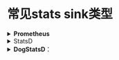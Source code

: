 # 常见stats sink类型



<details>

<summary><strong>Prometheus</strong></summary>

Prometheus 是一个开源的系统监控和报警工具，广泛用于容器化和微服务架构中。Envoy 可以通过 Prometheus Sink 导出统计数据，使 Prometheus 能够抓取并存储这些数据。

```
stats_sinks:
- name: envoy.stat_sinks.prometheus
  typed_config:
    "@type": type.googleapis.com/envoy.config.metrics.v3.PrometheusSink
    emit_tags_as_labels: true
```

Envoy 代理 收集指标 并导出和存储到 Prometheus 使用 Grafana进行可视化仪表盘，最后使用仪表盘进行展示

<img src="../../../../.gitbook/assets/image (1) (1) (1) (1) (1) (1) (1) (1) (1) (1).png" alt="" data-size="original">

**数据流：**

1. **Envoy 代理收集指标并发送到 Prometheus Sink。**
2. **Prometheus Sink 将指标发送到 Prometheus 服务器。**
3. **Prometheus 服务器处理并存储这些指标。**
4. **Grafana 从 Prometheus 服务器获取数据，用于创建可视化仪表盘和设置警报。**
5. **用户通过 Grafana 监控和分析指标。**

**这个架构确保 Envoy 的指标被有效地收集、处理和可视化，提供全面的监控和警报功能。**



Envoy 的 statsd sink 不支持带标签的指标，而 Prometheus 需要带标签的指标来存储时序数据。因此，若要使用 Prometheus 收集数据，需要一个支持标签化指标的存储系统。

StatsD 是一种轻量级的统计数据收集工具，但它的设计比较简单，不支持带标签的指标。这意味着无法为指标附加额外的信息（如来源、类型等），这在复杂系统的监控中可能会有局限性。

</details>

<details>

<summary>StatsD</summary>

StatsD 是一个简单的、基于 UDP 协议的统计数据收集和聚合服务。Envoy 可以通过 StatsD Sink 将统计数据发送到 StatsD 服务器。

```
stats_sinks:
 - name: envoy.stat_sinks.statsd
   typed_config:
     "@type": type.googleapis.com/envoy.config.metrics.v3.StatsdSink
     address:
       socket_address:
         address: 127.0.0.1
         port_value: 8125
```

![](<../../../../.gitbook/assets/image (2) (1) (1) (1) (1) (1) (1) (1) (1) (1).png>)



**数据流：**

1. **Envoy 代理**：
   * 从传入和传出的流量中收集指标。
   * 将指标发送到 StatsD sink。
2. **StatsD Sink**：
   * 将指标转发到 StatsD 服务器。
3. **StatsD 服务器**：
   * 从 StatsD sink 接收指标。
   * 处理和聚合数据。
4. **监控和可视化工具（Grafana）**：
   * 从 StatsD 服务器获取聚合数据。
   * 在可定制的仪表盘上显示数据。
   * 根据指标设置警报。
5. **用户**：
   * 监控仪表盘并响应警报。

</details>



<details>

<summary><strong>DogStatsD</strong>：</summary>

```
stats_sinks:
- name: envoy.stat_sinks.dog_statsd
  typed_config:
    "@type": type.googleapis.com/envoy.config.metrics.v3.DogStatsdSink
    address:
      socket_address:
        address: 127.0.0.1
        port_value: 8125
```

Stats Sink 是 Envoy 用于导出统计数据的关键组件，主要作用是将 Envoy 内部的性能和运行状况数据发送到外部监控系统，以便进行实时监控、历史分析、可视化和报警。通过配置合适的 Stats Sink，用户可以更好地了解和管理 Envoy 代理及其所处理的流量。

</details>
